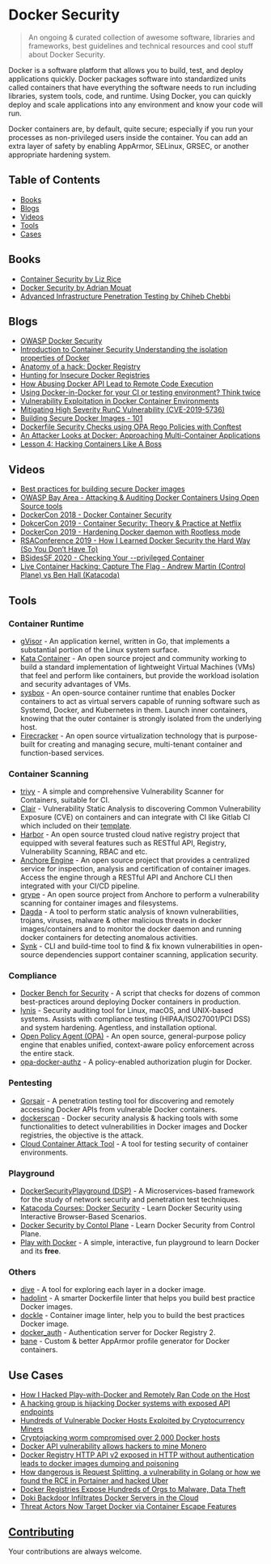 # Docker Security
> An ongoing & curated collection of awesome software, libraries and frameworks, best guidelines and technical resources and cool stuff about Docker Security.

Docker is a software platform that allows you to build, test, and deploy applications quickly. Docker packages software into standardized units called containers that have everything the software needs to run including libraries, system tools, code, and runtime. Using Docker, you can quickly deploy and scale applications into any environment and know your code will run.

Docker containers are, by default, quite secure; especially if you run your processes as non-privileged users inside the container. You can add an extra layer of safety by enabling AppArmor, SELinux, GRSEC, or another appropriate hardening system.


## Table of Contents

  - [Books](#books)
  - [Blogs](#blogs)
  - [Videos](#videos)
  - [Tools](#tools)
  - [Cases](#cases)

## Books

- [Container Security by Liz Rice](https://learning.oreilly.com/library/view/container-security/9781492056690/)
- [Docker Security by Adrian Mouat](https://learning.oreilly.com/library/view/docker-security/9781492042297/)
- [Advanced Infrastructure Penetration Testing by Chiheb Chebbi](https://learning.oreilly.com/library/view/advanced-infrastructure-penetration/9781788624480/)

## Blogs

- [OWASP Docker Security](https://github.com/OWASP/Docker-Security)
- [Introduction to Container Security Understanding the isolation properties of Docker](https://www.docker.com/sites/default/files/WP_IntrotoContainerSecurity_08.19.2016.pdf)
- [Anatomy of a hack: Docker Registry](https://www.notsosecure.com/anatomy-of-a-hack-docker-registry/)
- [Hunting for Insecure Docker Registries](https://medium.com/@act1on3/hunting-for-insecure-docker-registries-d87d293e6779)
- [How Abusing Docker API Lead to Remote Code Execution](https://www.blackhat.com/docs/us-17/thursday/us-17-Cherny-Well-That-Escalated-Quickly-How-Abusing-The-Docker-API-Led-To-Remote-Code-Execution-Same-Origin-Bypass-And-Persistence_wp.pdf)
- [Using Docker-in-Docker for your CI or testing environment? Think twice](https://jpetazzo.github.io/2015/09/03/do-not-use-docker-in-docker-for-ci/)
- [Vulnerability Exploitation in Docker Container Environments](https://www.blackhat.com/docs/eu-15/materials/eu-15-Bettini-Vulnerability-Exploitation-In-Docker-Container-Environments-wp.pdf)
- [Mitigating High Severity RunC Vulnerability (CVE-2019-5736)](https://blog.aquasec.com/runc-vulnerability-cve-2019-5736)
- [Building Secure Docker Images - 101](https://medium.com/walmartlabs/building-secure-docker-images-101-3769b760ebfa)
- [Dockerfile Security Checks using OPA Rego Policies with Conftest](https://blog.madhuakula.com/dockerfile-security-checks-using-opa-rego-policies-with-conftest-32ab2316172f)
- [An Attacker Looks at Docker: Approaching Multi-Container Applications](https://i.blackhat.com/us-18/Thu-August-9/us-18-McGrew-An-Attacker-Looks-At-Docker-Approaching-Multi-Container-Applications-wp.pdf)
- [Lesson 4: Hacking Containers Like A Boss ](https://www.practical-devsecops.com/lesson-4-hacking-containers-like-a-boss/)

## Videos

- [Best practices for building secure Docker images](https://www.youtube.com/watch?v=LmUw2H6JgJo)
- [OWASP Bay Area - Attacking & Auditing Docker Containers Using Open Source tools](https://www.youtube.com/watch?v=ru7GicI5iyI)
- [DockerCon 2018 - Docker Container Security](https://www.youtube.com/watch?v=E_0vxpL_lxM)
- [DokcerCon 2019 - Container Security: Theory & Practice at Netflix](https://www.youtube.com/watch?v=bWXne3jRTf0)
- [DockerCon 2019 - Hardening Docker daemon with Rootless mode](https://www.youtube.com/watch?v=Qq78zfXUq18)
- [RSAConference 2019 - How I Learned Docker Security the Hard Way (So You Don’t Have To)](https://www.youtube.com/watch?v=C343TPOpTzU)
- [BSidesSF 2020 - Checking Your --privileged Container](https://www.youtube.com/watch?v=5VgSFRyI38w)
- [Live Container Hacking: Capture The Flag - Andrew Martin (Control Plane) vs Ben Hall (Katacoda)](https://www.youtube.com/watch?v=iWkiQk8Kdk8)

## Tools

### Container Runtime

- [gVisor](https://github.com/google/gvisor) - An application kernel, written in Go, that implements a substantial portion of the Linux system surface. 
- [Kata Container](https://github.com/kata-containers/kata-containers) - An open source project and community working to build a standard implementation of lightweight Virtual Machines (VMs) that feel and perform like containers, but provide the workload isolation and security advantages of VMs.  
- [sysbox](https://github.com/nestybox/sysbox) - An open-source container runtime that enables Docker containers to act as virtual servers capable of running software such as Systemd, Docker, and Kubernetes in them. Launch inner containers, knowing that the outer container is strongly isolated from the underlying host.
- [Firecracker](https://github.com/firecracker-microvm/firecracker-containerd) - An open source virtualization technology that is purpose-built for creating and managing secure, multi-tenant container and function-based services.

### Container Scanning

- [trivy](https://github.com/aquasecurity/trivy) - A simple and comprehensive Vulnerability Scanner for Containers, suitable for CI.
- [Clair](https://github.com/quay/clair) - Vulnerability Static Analysis to discovering Common Vulnerability Exposure (CVE) on containers and can integrate with CI like Gitlab CI which included on their [template](https://docs.gitlab.com/ee/user/application_security/container_scanning/).
- [Harbor](https://github.com/goharbor/harbor) - An open source trusted cloud native registry project that equipped with several features such as RESTful API, Registry, Vulnerability Scanning, RBAC and etc.
- [Anchore Engine](https://anchore.com) - An open source project that provides a centralized service for inspection, analysis and certification of container images. Access the engine through a RESTful API and Anchore CLI then integrated with your CI/CD pipeline.
- [grype](https://github.com/anchore/grype) - An open source project from Anchore to perform a vulnerability scanning for container images and filesystems.
- [Dagda](https://github.com/eliasgranderubio/dagda/) - A tool to perform static analysis of known vulnerabilities, trojans, viruses, malware & other malicious threats in docker images/containers and to monitor the docker daemon and running docker containers for detecting anomalous activities.
- [Synk](https://snyk.io) - CLI and build-time tool to find & fix known vulnerabilities in open-source dependencies support container scanning, application security.

### Compliance

- [Docker Bench for Security](https://github.com/docker/docker-bench-security) - A script that checks for dozens of common best-practices around deploying Docker containers in production.
- [lynis](https://github.com/CISOfy/Lynis) - Security auditing tool for Linux, macOS, and UNIX-based systems. Assists with compliance testing (HIPAA/ISO27001/PCI DSS) and system hardening. Agentless, and installation optional.
- [Open Policy Agent (OPA)](https://www.openpolicyagent.org/) - An open source, general-purpose policy engine that enables unified, context-aware policy enforcement across the entire stack.
- [opa-docker-authz](https://github.com/open-policy-agent/opa-docker-authz) - A policy-enabled authorization plugin for Docker. 

### Pentesting

- [Gorsair](https://github.com/Ullaakut/Gorsair) - A penetration testing tool for discovering and remotely accessing Docker APIs from vulnerable Docker containers.
- [dockerscan](https://github.com/cr0hn/dockerscan) - Docker security analysis & hacking tools with some functionalities to detect vulnerabilities in Docker images and Docker registries, the objective is the attack.
- [Cloud Container Attack Tool](https://github.com/RhinoSecurityLabs/ccat) - A tool for testing security of container environments. 

### Playground

- [DockerSecurityPlayground (DSP)](https://github.com/giper45/DockerSecurityPlayground) - A Microservices-based framework for the study of network security and penetration test techniques.
- [Katacoda Courses: Docker Security](https://www.katacoda.com/courses/docker-security) - Learn Docker Security using Interactive Browser-Based Scenarios.
- [Docker Security by Contol Plane](https://control-plane.io/training) - Learn Docker Security  from Control Plane.
- [Play with Docker](https://labs.play-with-docker.com/) - A simple, interactive, fun playground to learn Docker and its **free**.

### Others

- [dive](https://github.com/wagoodman/dive) - A tool for exploring each layer in a docker image.
- [hadolint](https://github.com/hadolint/hadolint) - A smarter Dockerfile linter that helps you build best practice Docker images.
- [dockle](https://github.com/goodwithtech/dockle) - Container image linter, help you to build the best practices Docker image.
- [docker_auth](https://github.com/cesanta/docker_auth) - Authentication server for Docker Registry 2.
- [bane](https://github.com/genuinetools/bane) - Custom & better AppArmor profile generator for Docker containers.

## Use Cases

- [How I Hacked Play-with-Docker and Remotely Ran Code on the Host](https://www.cyberark.com/resources/threat-research-blog/how-i-hacked-play-with-docker-and-remotely-ran-code-on-the-host)
- [A hacking group is hijacking Docker systems with exposed API endpoints](https://www.zdnet.com/article/a-hacking-group-is-hijacking-docker-systems-with-exposed-api-endpoints/)
- [Hundreds of Vulnerable Docker Hosts Exploited by Cryptocurrency Miners](https://www.imperva.com/blog/hundreds-of-vulnerable-docker-hosts-exploited-by-cryptocurrency-miners/)
- [Cryptojacking worm compromised over 2,000 Docker hosts](https://www.helpnetsecurity.com/2019/10/18/cryptojacking-worm-docker/)
- [Docker API vulnerability allows hackers to mine Monero](https://www.scmagazineuk.com/docker-api-vulnerability-allows-hackers-mine-monero/article/1578021)
- [Docker Registry HTTP API v2 exposed in HTTP without authentication leads to docker images dumping and poisoning](https://hackerone.com/reports/347296)
- [How dangerous is Request Splitting, a vulnerability in Golang or how we found the RCE in Portainer and hacked Uber](https://medium.com/@andrewaeva_55205/how-dangerous-is-request-splitting-a-vulnerability-in-golang-or-how-we-found-the-rce-in-portainer-7339ba24c871)
- [Docker Registries Expose Hundreds of Orgs to Malware, Data Theft](https://threatpost.com/docker-registries-malware-data-theft/152734/)
- [Doki Backdoor Infiltrates Docker Servers in the Cloud](https://threatpost.com/doki-backdoor-docker-servers-cloud/157871/)
- [Threat Actors Now Target Docker via Container Escape Features](https://www.trendmicro.com/en_us/research/21/b/threat-actors-now-target-docker-via-container-escape-features.html)

## [Contributing](contributing.md)

Your contributions are always welcome.
